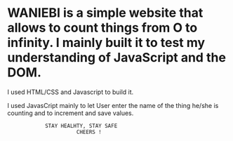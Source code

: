 # WANIEBI is a simple website that allows to count things from O to infinity. I mainly built it to test my understanding of JavaScript and the DOM.

I used HTML/CSS and Javascript to build it.

I used JavasCript mainly to let User enter the name of the thing he/she is counting and to increment and save values.

                STAY HEALHTY, STAY SAFE
                          CHEERS !
